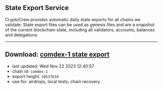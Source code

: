 ## State Export Service
CryptoCrew provides automatic daily state exports for all chains we validate. State export files can be used as genesis files and are a snapshot of the current blockchain state, including all validators, accounts, balances and delegations.

---
**Download: [comdex-1 state export](https://dl.ccvalidators.com/SERVICE/comdex/comdex-1_export_10537634.json)**
---

- last updated: Wed Nov 22 2023 12:40:57
- chain id: `comdex-1`
- export height: `10537634`
- use for: airdrops, local tests, chain recovery
